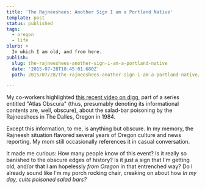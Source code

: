 ```yaml
---
title: 'The Rajneeshees: Another Sign I am a Portland Native'
template: post
status: published
tags:
  - oregon
  - life
blurb: >
  In which I am old, and from here.
publish:
  slug: the-rajneeshees-another-sign-i-am-a-portland-native
  date: '2015-07-28T18:45:01.680Z'
  path: 2015/07/28/the-rajneeshees-another-sign-i-am-a-portland-native/index.md

---
```


My co-workers highlighted [this recent video on digg](http://digg.com/video/rajneeshee-bioterror-attack-dalles-oregon-taco-time-salsa), part of a series entitled "Atlas Obscura" (thus, presumably denoting its informational contents are, well, obscure), about the salad-bar poisoning by the Rajneeshees in The Dalles, Oregon in 1984.

Except this information, to me, is anything but obscure. In my memory, the Rajneesh situation flavored several years of Oregon culture and news reporting. My mom still occasionally references it in casual conversation.

It made me curious: How many people know of this event? Is it really so banished to the obscure edges of history? Is it just a sign that I'm getting old, and/or that I am hopelessly *from Oregon* in that entrenched way? Do I already sound like I'm my porch rocking chair, creaking on about how *In my day, cults poisoned salad bars?*
